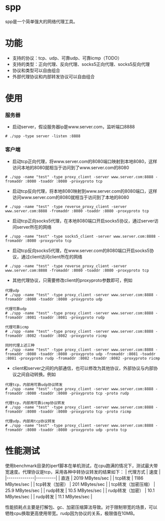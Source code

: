 # spp
spp是一个简单强大的网络代理工具。

# 功能
* 支持的协议：tcp、udp、可靠udp、可靠icmp（TODO）
* 支持的类型：正向代理、反向代理、socks5正向代理、socks5反向代理
* 协议和类型可以自由组合
* 外部代理协议和内部转发协议可以自由组合

# 使用
### 服务器
* 启动server，假设服务器ip是www.server.com，监听端口8888
```
# ./spp -type server -listen :8888
```
### 客户端
* 启动tcp正向代理，将www.server.com的8080端口映射到本地8080，这样访问本地的8080就相当于访问到了www.server.com的8080
```
# ./spp -name "test" -type proxy_client -server www.server.com:8888 -fromaddr :8080 -toaddr :8080 -proxyproto tcp
```
* 启动tcp反向代理，将本地8080映射到www.server.com的8080端口，这样访问www.server.com的8080就相当于访问到了本地的8080
```
# ./spp -name "test" -type reverse_proxy_client -server www.server.com:8888 -fromaddr :8080 -toaddr :8080 -proxyproto tcp
```
* 启动tcp正向socks5代理，在本地8080端口开启socks5协议，通过server访问server所在的网络
```
# ./spp -name "test" -type socks5_client -server www.server.com:8888 -fromaddr :8080 -proxyproto tcp
```
* 启动tcp反向socks5代理，在www.server.com的8080端口开启socks5协议，通过client访问client所在的网络
```
# ./spp -name "test" -type reverse_proxy_client -server www.server.com:8888 -fromaddr :8080 -toaddr :8080 -proxyproto tcp
```
* 其他代理协议，只需要修改client的proxyproto参数即可，例如
```
代理udp
# ./spp -name "test" -type proxy_client -server www.server.com:8888 -fromaddr :8080 -toaddr :8080 -proxyproto udp

代理可靠udp
# ./spp -name "test" -type proxy_client -server www.server.com:8888 -fromaddr :8081 -toaddr :8081 -proxyproto rudp

代理可靠icmp
# ./spp -name "test" -type proxy_client -server www.server.com:8888 -fromaddr :8082 -toaddr :8082 -proxyproto ricmp

同时代理上述三种
# ./spp -name "test" -type proxy_client -server www.server.com:8888 -fromaddr :8080 -toaddr :8080 -proxyproto udp -fromaddr :8081 -toaddr :8081 -proxyproto rudp -fromaddr :8082 -toaddr :8082 -proxyproto ricmp

```
* client和server之间的内部通信，也可以修改为其他协议，外部协议与内部协议之间自动转换。例如
```
代理tcp，内部用可靠udp协议转发
# ./spp -name "test" -type proxy_client -server www.server.com:8888 -fromaddr :8080 -toaddr :8080 -proxyproto tcp -proto rudp

代理tcp，内部用可靠icmp协议转发
# ./spp -name "test" -type proxy_client -server www.server.com:8888 -fromaddr :8080 -toaddr :8080 -proxyproto tcp -proto ricmp

代理udp，内部用tcp协议转发
# ./spp -name "test" -type proxy_client -server www.server.com:8888 -fromaddr :8080 -toaddr :8080 -proxyproto udp -proto tcp
```

# 性能测试
使用benchmark目录的iperf脚本在单机测试，在cpu跑满的情况下，测试最大带宽速度。代理协议是tcp，采用各种中转协议转发的结果如下：
|     代理方式   | 速度  |
|--------------|----------|
| 直连 | 2019 MBytes/sec |
| tcp转发 | 1186 MBytes/sec |
| tcp转发（加密） | 201 MBytes/sec |
| tcp转发（加密压缩） | 25.9 MBytes/sec |
| rudp转发 | 10.5 MBytes/sec |
| rudp转发（加密） | 10.1 MBytes/sec |
| rudp转发 | 11.1 MBytes/sec |

性能损耗点主要是打解包、gc、加密压缩算法导致。对于限制带宽的场景，可以牺牲cpu换取更高使用带宽。rudp因为协议的关系，极限值在10MB。

